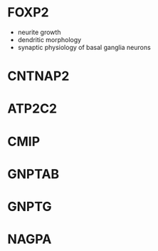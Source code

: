 # FOXP2
- neurite growth
- dendritic morphology
- synaptic physiology of basal ganglia neurons

# CNTNAP2

# ATP2C2

# CMIP

# GNPTAB

# GNPTG

# NAGPA
